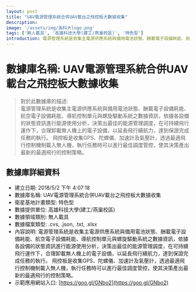 ```yaml
---
layout: post
title: "UAV電源管理系統合併UAV載台之飛控板大數據收集"
description: 
image: '/assets/img/高科大logo.png'
tags: ['無人載具', '高雄科技大學(建工/燕巢校區)', '特色型']
introduction: 電源管理系統是收集主電源供應系統與備用電池狀態、酬載電子設備耗能、航空電子設備耗能、導航控制單元與螺旋驅動系統之數據資訊，依據各設備的狀態資訊進行能源使用分析，決策出最佳的能源管理調度，在可持續飛行運作下，合理卸載無人機上的電子設備，以延長飛行續航力，達到保證完成任務的執行。飛控板是收集GPS、陀螺儀、加速計及氣壓計，透過最適飛行控制機制載入無人機，執行任務時可以進行最佳調度管控，使其決策產出最新的最適飛行的控制策略。		
---
```


# 數據庫名稱: UAV電源管理系統合併UAV載台之飛控板大數據收集		

> 對於此數據庫的描述: <br>
> 電源管理系統是收集主電源供應系統與備用電池狀態、酬載電子設備耗能、航空電子設備耗能、導航控制單元與螺旋驅動系統之數據資訊，依據各設備的狀態資訊進行能源使用分析，決策出最佳的能源管理調度，在可持續飛行運作下，合理卸載無人機上的電子設備，以延長飛行續航力，達到保證完成任務的執行。
> 飛控板是收集GPS、陀螺儀、加速計及氣壓計，透過最適飛行控制機制載入無人機，執行任務時可以進行最佳調度管控，使其決策產出最新的最適飛行的控制策略。

## 數據庫詳細資料

+ 建立日期: 2018/5/2 下午 4:07:18	
+ 數據庫名稱: UAV電源管理系統合併UAV載台之飛控板大數據收集		
+ 衛星基地計畫類型: 特色型
+ 數據提供單位: 高雄科技大學(建工/燕巢校區)		
+ 數據領域類別: 無人載具
+ 數據檔案類型: .cvs, .json, .txt, .xlsx			
+ 內容說明: 電源管理系統是收集主電源供應系統與備用電池狀態、酬載電子設備耗能、航空電子設備耗能、導航控制單元與螺旋驅動系統之數據資訊，依據各設備的狀態資訊進行能源使用分析，決策出最佳的能源管理調度，在可持續飛行運作下，合理卸載無人機上的電子設備，以延長飛行續航力，達到保證完成任務的執行。
    飛控板是收集GPS、陀螺儀、加速計及氣壓計，透過最適飛行控制機制載入無人機，執行任務時可以進行最佳調度管控，使其決策產出最新的最適飛行的控制策略。		 
+ 示範應用網站入口: [https://goo.gl/GNbo2](https://goo.gl/GNbo2)							